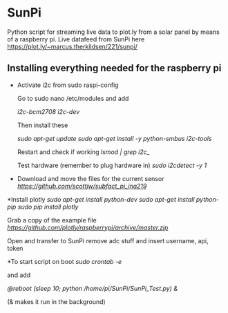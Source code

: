 # SunPi 
Python script for streaming live data to plot.ly from a solar panel by means of a raspberry pi.
Live datafeed from SunPi here https://plot.ly/~marcus.therkildsen/221/sunpi/

## Installing everything needed for the raspberry pi

* Activate i2c from sudo raspi-config

  Go to sudo nano /etc/modules and add

  *i2c-bcm2708*
  *i2c-dev*


  Then install these

  *sudo apt-get update*
  *sudo apt-get install -y python-smbus i2c-tools*


  Restart and check if working 
  *lsmod | grep i2c_*


  Test hardware (remember to plug hardware in)
  *sudo i2cdetect -y 1*

* Download and move the files for the current sensor
  *https://github.com/scottjw/subfact_pi_ina219*


*Install plotly 
  *sudo apt-get install python-dev*
  *sudo apt-get install python-pip*
  *sudo pip install plotly* 

  Grab a copy of the example file 
  *https://github.com/plotly/raspberrypi/archive/master.zip*

  Open and transfer to SunPi
  remove adc stuff and insert username, api, token

*To start script on boot 
  *sudo crontab -e*

  and add 

  *@reboot (sleep 10; python /home/pi/SunPi/SunPi_Test.py) &*

  (& makes it run in the background)
